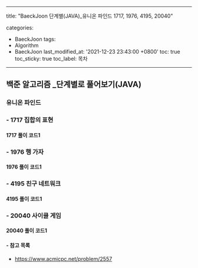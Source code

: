﻿---

title: "BaeckJoon 단계별(JAVA)_유니온 파인드 1717, 1976, 4195, 20040"

categories:  
 - BaeckJoon 
tags: 
 - Algorithm
 - BaeckJoon 
last_modified_at: '2021-12-23 23:43:00 +0800'
toc: true
toc_sticky: true
toc_label: 목차
---
## 백준 알고리즘 _단계별로 풀어보기(JAVA)
### 유니온 파인드
### - 1717 집합의 표현

#### 1717 풀이 코드1
>

### - 1976 	행 가자

#### 1976 풀이 코드1
>
 
### - 4195 친구 네트워크

#### 	4195 풀이 코드1
>
 
### - 20040 사이클 게임

#### 20040 풀이 코드1
>
 
#### - 참고 목록
- https://www.acmicpc.net/problem/2557

